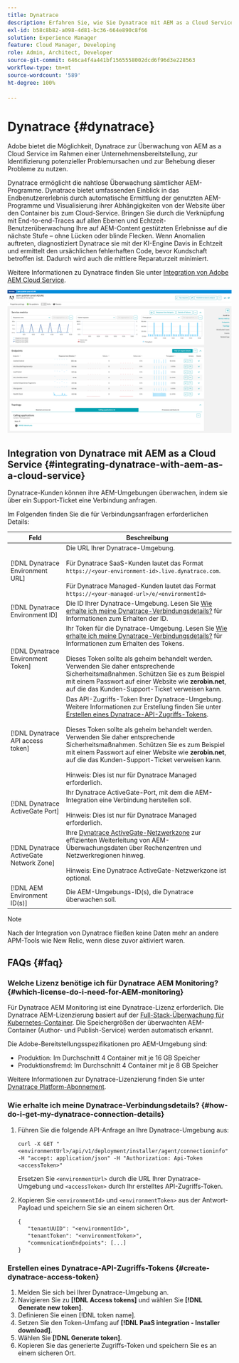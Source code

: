 ```yaml
---
title: Dynatrace
description: Erfahren Sie, wie Sie Dynatrace mit AEM as a Cloud Service nutzen
exl-id: b58c8b82-a098-4d81-bc36-664e890c8f66
solution: Experience Manager
feature: Cloud Manager, Developing
role: Admin, Architect, Developer
source-git-commit: 646ca4f4a441bf1565558002dcd6f96d3e228563
workflow-type: tm+mt
source-wordcount: '589'
ht-degree: 100%

---
```


# Dynatrace {#dynatrace}

Adobe bietet die Möglichkeit, Dynatrace zur Überwachung von AEM as a Cloud Service im Rahmen einer Unternehmensbereitstellung, zur Identifizierung potenzieller Problemursachen und zur Behebung dieser Probleme zu nutzen.

Dynatrace ermöglicht die nahtlose Überwachung sämtlicher AEM-Programme. Dynatrace bietet umfassenden Einblick in das Endbenutzererlebnis durch automatische Ermittlung der genutzten AEM-Programme und Visualisierung ihrer Abhängigkeiten von der Website über den Container bis zum Cloud-Service. Bringen Sie durch die Verknüpfung mit End-to-end-Traces auf allen Ebenen und Echtzeit-Benutzerüberwachung Ihre auf AEM-Content gestützten Erlebnisse auf die nächste Stufe – ohne Lücken oder blinde Flecken. Wenn Anomalien auftreten, diagnostiziert Dynatrace sie mit der KI-Engine Davis in Echtzeit und ermittelt den ursächlichen fehlerhaften Code, bevor Kundschaft betroffen ist. Dadurch wird auch die mittlere Reparaturzeit minimiert.

Weitere Informationen zu Dynatrace finden Sie unter [Integration von Adobe AEM Cloud Service](https://www.dynatrace.com/hub/detail/adobe-experience-manager-1/).

![Performance-Metriken in der AEM-Autoren- und -Veröffentlichungsumgebung](/help/implementing/cloud-manager/assets/dynatrace-performance-metrics.png)

## Integration von Dynatrace mit AEM as a Cloud Service {#integrating-dynatrace-with-aem-as-a-cloud-service}

Dynatrace-Kunden können ihre AEM-Umgebungen überwachen, indem sie über ein Support-Ticket eine Verbindung anfragen.

Im Folgenden finden Sie die für Verbindungsanfragen erforderlichen Details:

| **Feld** | **Beschreibung** |
|---|---|
| [!DNL Dynatrace Environment URL] | Die URL Ihrer Dynatrace-Umgebung.<br><br>Für Dynatrace SaaS-Kunden lautet das Format `https://<your-environment-id>.live.dynatrace.com`.<br><br>Für Dynatrace Managed-Kunden lautet das Format `https://<your-managed-url>/e/<environmentId>` |
| [!DNL Dynatrace Environment ID] | Die ID Ihrer Dynatrace-Umgebung. Lesen Sie [Wie erhalte ich meine Dynatrace-Verbindungsdetails?](#how-do-i-get-my-dynatrace-connection-details) für Informationen zum Erhalten der ID. |
| [!DNL Dynatrace Environment Token] | Ihr Token für die Dynatrace-Umgebung. Lesen Sie [Wie erhalte ich meine Dynatrace-Verbindungsdetails?](#how-do-i-get-my-dynatrace-connection-details) für Informationen zum Erhalten des Tokens.<br><br>Dieses Token sollte als geheim behandelt werden. Verwenden Sie daher entsprechende Sicherheitsmaßnahmen. Schützen Sie es zum Beispiel mit einem Passwort auf einer Website wie **zerobin.net**, auf die das Kunden-Support-Ticket verweisen kann. |
| [!DNL Dynatrace API access token] | Das API-Zugriffs-Token Ihrer Dynatrace-Umgebung.  Weitere Informationen zur Erstellung finden Sie unter [Erstellen eines Dynatrace-API-Zugriffs-Tokens](#create-dynatrace-access-token).<br><br>Dieses Token sollte als geheim behandelt werden. Verwenden Sie daher entsprechende Sicherheitsmaßnahmen. Schützen Sie es zum Beispiel mit einem Passwort auf einer Website wie **zerobin.net**, auf die das Kunden-Support-Ticket verweisen kann.<br><br>Hinweis: Dies ist nur für Dynatrace Managed erforderlich. |
| [!DNL Dynatrace ActiveGate Port] | Ihr Dynatrace ActiveGate-Port, mit dem die AEM-Integration eine Verbindung herstellen soll.<br><br>Hinweis: Dies ist nur für Dynatrace Managed erforderlich. |
| [!DNL Dynatrace ActiveGate Network Zone] | Ihre [Dynatrace ActiveGate-Netzwerkzone](https://docs.dynatrace.com/docs/manage/network-zones) zur effizienten Weiterleitung von AEM-Überwachungsdaten über Rechenzentren und Netzwerkregionen hinweg.<br><br>Hinweis: Eine Dynatrace ActiveGate-Netzwerkzone ist optional. |
| [!DNL AEM Environment ID(s)] | Die AEM-Umgebungs-ID(s), die Dynatrace überwachen soll. |

>[!NOTE]
>
>Nach der Integration von Dynatrace fließen keine Daten mehr an andere APM-Tools wie New Relic, wenn diese zuvor aktiviert waren.

## FAQs {#faq}

### Welche Lizenz benötige ich für Dynatrace AEM Monitoring? {#which-license-do-i-need-for-AEM-monitoring}

Für Dynatrace AEM Monitoring ist eine Dynatrace-Lizenz erforderlich. Die Dynatrace AEM-Lizenzierung basiert auf der [Full-Stack-Überwachung für Kubernetes-Container](https://docs.dynatrace.com/docs/shortlink/dps-hosts#gib-hour-calculation-for-containers-and-application-only-monitoring). Die Speichergrößen der überwachten AEM-Container (Author- und Publish-Service) werden automatisch erkannt.

Die Adobe-Bereitstellungsspezifikationen pro AEM-Umgebung sind:

* Produktion: Im Durchschnitt 4 Container mit je 16 GB Speicher
* Produktionsfremd: Im Durchschnitt 4 Container mit je 8 GB Speicher

Weitere Informationen zur Dynatrace-Lizenzierung finden Sie unter [Dynatrace Platform-Abonnement](https://docs.dynatrace.com/docs/shortlink/dynatrace-platform-subscription).

### Wie erhalte ich meine Dynatrace-Verbindungsdetails? {#how-do-i-get-my-dynatrace-connection-details}

1. Führen Sie die folgende API-Anfrage an Ihre Dynatrace-Umgebung aus:

   ```
   curl -X GET "<environmentUrl>/api/v1/deployment/installer/agent/connectioninfo" -H "accept: application/json" -H "Authorization: Api-Token <accessToken>"
   ```


   Ersetzen Sie `<environmentUrl>` durch die URL Ihrer Dynatrace-Umgebung und `<accessToken>` durch Ihr erstelltes API-Zugriffs-Token.

1. Kopieren Sie `<environmentId>` und `<environmentToken>` aus der Antwort-Payload und speichern Sie sie an einem sicheren Ort.

   ```
   {
      "tenantUUID": "<environmentId>",
      "tenantToken": "<environmentToken>",
      "communicationEndpoints": [...]
   }
   ```

### Erstellen eines Dynatrace-API-Zugriffs-Tokens {#create-dynatrace-access-token}

1. Melden Sie sich bei Ihrer Dynatrace-Umgebung an.
1. Navigieren Sie zu **[!DNL Access tokens]** und wählen Sie **[!DNL Generate new token]**.
1. Definieren Sie einen [!DNL token name].
1. Setzen Sie den Token-Umfang auf **[!DNL PaaS integration - Installer download]**.
1. Wählen Sie **[!DNL Generate token]**.
1. Kopieren Sie das generierte Zugriffs-Token und speichern Sie es an einem sicheren Ort.





